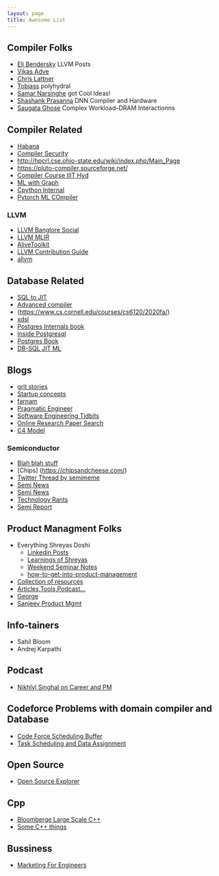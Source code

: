 ```yaml
---
layout: page
title: Awesome List
---
```


## Compiler Folks
* [Eli Bendersky](https://eli.thegreenplace.net/) LLVM Posts
* [Vikas Adve](https://vikram.cs.illinois.edu/)
* [Chris Lattner](https://nondot.org/sabre/)
* [Tobiass](http://polyhedral.info/software) polyhydral
* [Samar Narsinghe](https://www.youtube.com/@samanamarasinghe3512) got Cool Ideas!
* [Shashank Prasanna](https://medium.com/@shashankprasanna) DNN Compiler and Hardware
* [Saugata Ghose](https://ghose.cs.illinois.edu/) Complex Workload–DRAM Interactionns

## Compiler Related
* [Habana](https://github.com/HabanaAI/tpc_llvm)
* [Compiler Security](https://llsoftsec.github.io/llsoftsecbook/)
* http://hpcrl.cse.ohio-state.edu/wiki/index.php/Main_Page
* https://pluto-compiler.sourceforge.net/
* [Compiler Course IIIT Hyd](https://www.youtube.com/watch?v=LSXHyNtX8NM&list=PLde1J4XOn2z0i6fc39dI6OWjEoNuaFglI&ab_channel=SureshPurini)
* [ML with Graph](https://www.youtube.com/playlist?list=PLoROMvodv4rPLKxIpqhjhPgdQy7imNkDn)
* [Cpython Internal](https://www.youtube.com/watch?v=45BhX5wSeVs&list=PLCww63Mf4xTFpboBWXmGOETZEl05q5K0x&ab_channel=PythonIreland)
* [Pytorch ML COmpiler](https://towardsdatascience.com/how-pytorch-2-0-accelerates-deep-learning-with-operator-fusion-and-cpu-gpu-code-generation-35132a85bd26)

### LLVM
* [LLVM Banglore Social](https://www.youtube.com/playlist?list=PLxNPSjHT5qvvfORx__OYrXM6pUK8aR8j0) 
* [LLVM MLIR](https://www.youtube.com/playlist?list=PLlONLmJCfHTo9WYfsoQvwjsa5ZB6hjOG5)
* [AliveToolkit](https://github.com/AliveToolkit/alive2)
* [LLVM Contribution Guide](https://developers.redhat.com/articles/2022/12/20/how-contribute-llvm)
* [allvm](https://github.com/allvm/allvm-tools)

##  Database Related
* [SQL to JIT](https://www.cs.cornell.edu/courses/cs6120/2020fa/blog/db-compiler/)
* [Advanced compiler](https://github.com/mangpo/chlorophyll )
* (https://www.cs.cornell.edu/courses/cs6120/2020fa/)
* [xdsl](https://xdsl.dev/)
* [Postgres Internals book](https://edu.postgrespro.com/postgresql_internals-14_en.pdf)
* [Inside Postgresql](https://www.postgresql.fastware.com/blog/inside-logical-replication-in-postgresql)
* [Postgres Book](https://www.interdb.jp/pg/index.html)
* [DB-SQL JIT ML](https://linmagit.github.io/)

## Blogs
* [grit stories](https://thegritstories.com/)
* [Startup concepts](https://ajuniorvc.com/)
* [farnam](https://fs.blog/why-write/)
* [Pragmatic Engineer](https://blog.pragmaticengineer.com/)
* [Software Engineering Tidbits](https://www.softwareengineeringtidbits.com/)
* [Online Research Paper Search](https://searchthearxiv.com/)
* [C4 Model](https://c4model.com)


### Semiconductor
* [Blah blah stuff](https://threedots.ovh/blog/)
* [Chips] (https://chipsandcheese.com/)
* [Twitter Thread by semimeme](https://twitter.com/realmemes6)
* [Semi News](https://semiaccurate.com/)
* [Semi News](https://www.semianalysis.com/)
* [Technology Rants](https://twitter.com/IanCutress)
* [Semi Report](https://semiengineering.com/special-reports/)


## Product Managment Folks
* Everything Shreyas Doshi
  + [Linkedin Posts](https://www.linkedin.com/today/author/shreyasdoshi?trk=public_post_follow-articles)
  + [Learnings of Shreyas](https://www.theproductfolks.com/blog/takeaways-from-shreyass-15-years-of-journey-as-pm-in-silicon-valley)
  + [Weekend Seminar Notes](https://hollow-tablecloth-208.notion.site/Shreyas-Doshi-PM-Habits-for-getting-sh-t-done-and-more-6beb64364e0a438fad7c3cac6385b592) 
  + [how-to-get-into-product-management](https://www.lennysnewsletter.com/p/how-to-get-into-product-management)
* [Collection of resources](https://www.theproductfolks.com/learn-product-management-resources)
* [Articles,Tools,Podcast...](https://theproductmanager.com/)
* [George](https://nurijanian.substack.com/)  
* [Sanjeev Product Mgmt](https://sanjeevnc.com/)

## Info-tainers
* Sahil Bloom
* Andrej Karpathi

## Podcast 
* [Nikhlyl Singhal on Career and PM](https://www.skip.community/)


## Codeforce Problems with domain compiler and Database
* [Code Force Scheduling Buffer](https://codeforces.com/contest/1813/problem/A)
* [Task Scheduling and Data Assignment](https://codeforces.com/blog/entry/107590)

## Open Source
* [Open Source Explorer](https://ossinsight.io/explore/)

## Cpp
* [Bloomberge Large Scale C++](https://bloomberg.github.io/)
* [Some C++ things](https://blog.the-pans.com/)
## Bussiness
* [Marketing For Engineers](https://github.com/goabstract/Marketing-for-Engineers)